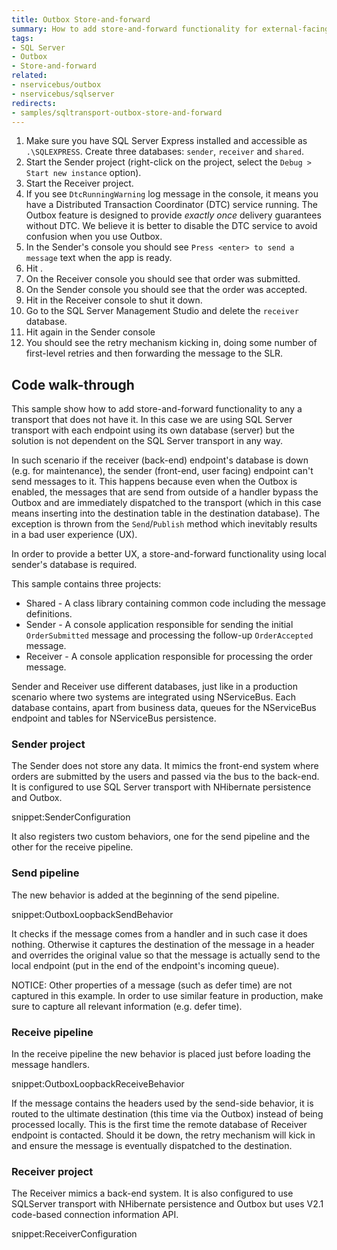 ```yaml
---
title: Outbox Store-and-forward
summary: How to add store-and-forward functionality for external-facing endpoints
tags:
- SQL Server
- Outbox
- Store-and-forward
related:
- nservicebus/outbox
- nservicebus/sqlserver
redirects:
- samples/sqltransport-outbox-store-and-forward
---
```


 1. Make sure you have SQL Server Express installed and accessible as `.\SQLEXPRESS`. Create three databases: `sender`, `receiver` and `shared`.
 2. Start the Sender project (right-click on the project, select the `Debug > Start new instance` option).
 3. Start the Receiver project.
 4. If you see `DtcRunningWarning` log message in the console, it means you have a Distributed Transaction Coordinator (DTC) service running. The Outbox feature is designed to provide *exactly once* delivery guarantees without DTC. We believe it is better to disable the DTC service to avoid confusion when you use Outbox.
 5. In the Sender's console you should see `Press <enter> to send a message` text when the app is ready.
 6. Hit <enter>.
 7. On the Receiver console you should see that order was submitted.
 8. On the Sender console you should see that the order was accepted.
 9. Hit <enter> in the Receiver console to shut it down.
 10. Go to the SQL Server Management Studio and delete the `receiver` database.
 11. Hit <enter> again in the Sender console
 12. You should see the retry mechanism kicking in, doing some number of first-level retries and then forwarding the message to the SLR.


## Code walk-through

This sample show how to add store-and-forward functionality to any a transport that does not have it. In this case we are using SQL Server transport with each endpoint using its own database (server) but the solution is not dependent on the SQL Server transport in any way.

In such scenario if the receiver (back-end) endpoint's database is down (e.g. for maintenance), the sender (front-end, user facing) endpoint can't send messages to it. This happens because even when the Outbox is enabled, the messages that are send from outside of a handler bypass the Outbox and are immediately dispatched to the transport (which in this case means inserting into the destination table in the destination database). The exception is thrown from the `Send`/`Publish` method which inevitably results in a bad user experience (UX).

In order to provide a better UX, a store-and-forward functionality using local sender's database is required.

This sample contains three projects:

 * Shared - A class library containing common code including the message definitions.
 * Sender - A console application responsible for sending the initial `OrderSubmitted` message and processing the follow-up `OrderAccepted` message.
 * Receiver - A console application responsible for processing the order message.

Sender and Receiver use different databases, just like in a production scenario where two systems are integrated using NServiceBus. Each database contains, apart from business data, queues for the NServiceBus endpoint and tables for NServiceBus persistence.


### Sender project

The Sender does not store any data. It mimics the front-end system where orders are submitted by the users and passed via the bus to the back-end. It is configured to use SQL Server transport with NHibernate persistence and Outbox.

snippet:SenderConfiguration

It also registers two custom behaviors, one for the send pipeline and the other for the receive pipeline.


### Send pipeline

The new behavior is added at the beginning of the send pipeline.

snippet:OutboxLoopbackSendBehavior

It checks if the message comes from a handler and in such case it does nothing. Otherwise it captures the destination of the message in a header and overrides the original value so that the message is actually send to the local endpoint (put in the end of the endpoint's incoming queue).

NOTICE: Other properties of a message (such as defer time) are not captured in this example. In order to use similar feature in production, make sure to capture all relevant information (e.g. defer time).


### Receive pipeline

In the receive pipeline the new behavior is placed just before loading the message handlers.

snippet:OutboxLoopbackReceiveBehavior

If the message contains the headers used by the send-side behavior, it is routed to the ultimate destination (this time via the Outbox) instead of being processed locally. This is the first time the remote database of Receiver endpoint is contacted. Should it be down, the retry mechanism will kick in and ensure the message is eventually dispatched to the destination.


### Receiver project

The Receiver mimics a back-end system. It is also configured to use SQLServer transport with NHibernate persistence and Outbox but uses V2.1 code-based connection information API.

snippet:ReceiverConfiguration
